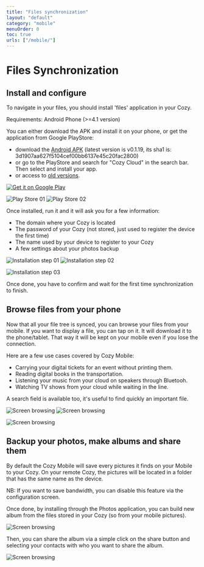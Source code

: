 ```yaml
---
title: "Files synchronization"
layout: "default"
category: "mobile"
menuOrder: 0
toc: true
urls: ["/mobile/"]
---
```

# Files Synchronization

## Install and configure

To navigate in your files, you should install 'files' application in your Cozy.

Requirements: Android Phone (>=4.1 version)

You can either download the APK and install it on your phone, or get the application from Google PlayStore:

* download the [Android APK](https://files.cozycloud.cc/android/CozyMobile_lastest.apk) (latest version is v0.1.19, its sha1 is: 3d1907aa627f5104cef00bb6137e45c20fac2800)
* or go to the PlayStore and search for "Cozy Cloud" in the search bar. Then select and install your app.
* or access to [old versions](https://files.cozycloud.cc/android/).


<a href="https://play.google.com/store/apps/details?id=io.cozy.files_client">
  <img alt="Get it on Google Play"
       src="https://developer.android.com/images/brand/en_app_rgb_wo_45.png"
   />
</a>


![Play Store 01](/assets/images/mobile/playstore_01.png)
![Play Store 02](/assets/images/mobile/playstore_02.png)

Once installed, run it and it will ask you for a
few information:

* The domain where your Cozy is located
* The password of your Cozy (not stored, just used to register the device the
  first time)
* The name used by your device to register to your Cozy
* A few settings about your photos backup

![Installation step 01](/assets/images/mobile/install_01.png)
![Installation step 02](/assets/images/mobile/install_02.png)

![Installation step 03](/assets/images/mobile/install_03.png)

Once done, you have to confirm and wait for the first time synchronization to
finish.

## Browse files from your phone

Now that all your file tree is synced, you can browse your files from your
mobile. If you want to display a file, you can tap on it. It will download it
to the phone/tablet.  That way it will be kept on your mobile even if you lose
the connection.

Here are a few use cases covered by Cozy Mobile:

* Carrying your digital tickets for an event without printing them.
* Reading digital books in the transportation.
* Listening your music from your cloud on speakers through Bluetooh.
* Watching TV shows from your cloud while waiting in the line.

A search field is available too, it's useful to find quickly an important file.

![Screen browsing](/assets/images/mobile/screen_01.png)
![Screen browsing](/assets/images/mobile/screen_02.png)

![Screen browsing](/assets/images/mobile/screen_03.png)


## Backup your photos, make albums and share them

By default the Cozy Mobile will save every pictures it finds on your Mobile to
your Cozy. On your remote Cozy, the pictures will be located in a folder that
has the same name as the device.

NB: If you want to save bandwidth, you can disable this feature via the
configuration screen.

Once done, by installing through the Photos application,
you can build new album from the files stored in your Cozy (so from your
mobile pictures).

![Screen browsing](/assets/images/mobile/photos_01.png)

Then, you can share the album via a simple click on the share button and
selecting your contacts with who you want to share the album.

![Screen browsing](/assets/images/mobile/photos_02.png)
